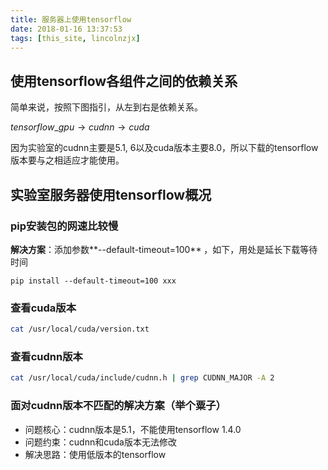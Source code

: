 ```yaml
---
title: 服务器上使用tensorflow
date: 2018-01-16 13:37:53
tags: [this_site, lincolnzjx]
---
```




## 使用tensorflow各组件之间的依赖关系

简单来说，按照下图指引，从左到右是依赖关系。

$tensorflow\_gpu \rightarrow	cudnn \rightarrow cuda$

因为实验室的cudnn主要是5.1, 6以及cuda版本主要8.0，所以下载的tensorflow版本要与之相适应才能使用。



## 实验室服务器使用tensorflow概况

### pip安装包的网速比较慢

**解决方案**：添加参数**--default-timeout=100** ，如下，用处是延长下载等待时间

```
pip install --default-timeout=100 xxx
```

### 查看cuda版本

```bash
cat /usr/local/cuda/version.txt
```

### 查看cudnn版本

```bash
cat /usr/local/cuda/include/cudnn.h | grep CUDNN_MAJOR -A 2
```



### 面对cudnn版本不匹配的解决方案（举个粟子）

* 问题核心：cudnn版本是5.1，不能使用tensorflow 1.4.0
* 问题约束：cudnn和cuda版本无法修改
* 解决思路：使用低版本的tensorflow



